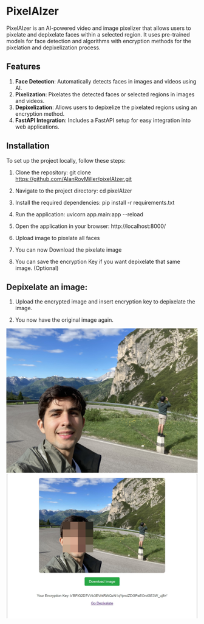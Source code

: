 # PixelAIzer

PixelAIzer is an AI-powered video and image pixelizer that allows users to pixelate and depixelate faces within a selected region. It uses pre-trained models for face detection and algorithms with encryption methods for the pixelation and depixelization process.

## Features

1. **Face Detection**: Automatically detects faces in images and videos using AI.
2. **Pixelization**: Pixelates the detected faces or selected regions in images and videos.
3. **Depixelization**: Allows users to depixelize the pixelated regions using an encryption method.
4. **FastAPI Integration**: Includes a FastAPI setup for easy integration into web applications.

## Installation

To set up the project locally, follow these steps:

1. Clone the repository:
git clone https://github.com/AlanRoyMiller/pixelAIzer.git

2. Navigate to the project directory:
cd pixelAIzer

3. Install the required dependencies:
pip install -r requirements.txt

4. Run the application:
uvicorn app.main:app --reload

5. Open the application in your browser:
http://localhost:8000/

6. Upload image to pixelate all faces

7. You can now Download the pixelate image 

8. You can save the encryption Key if you want depixelate that same image. (Optional)

## Depixelate an image:

1. Upload the encrypted image and insert encryption key to depixelate the image.

2. You now have the original image again.


![Alt Text](Original_image.JPG)
![Alt Text](Pixelated_image.jpg)
